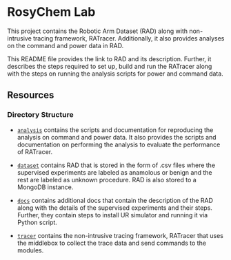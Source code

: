 # RosyChem Lab

This project contains the Robotic Arm Dataset (RAD) along with non-intrusive tracing framework, RATracer. Additionally, it also provides analyses on the command and power data 
in RAD. 

This README file provides the link to RAD and its description. Further, it describes the steps required to set up, build and run the RATracer along with 
the steps on running the analysis scripts for power and command data.

## Resources

### Directory Structure

* [`analysis`](https://github.com/ubc-systopia/cps-security-code/tree/main/analysis) contains the scripts and documentation for reproducing the analysis on command and power data. It also provides the scripts and documentation on performing the analysis to evaluate the performance of RATracer.

* [`dataset`](https://github.com/ubc-systopia/cps-security-code/tree/main/dataset) contains RAD that is stored in the form of .csv files where the supervised experiments are labeled as anamolous or benign and the rest are labeled as unknown procedure. RAD is also stored to a MongoDB instance.

* [`docs`](https://github.com/ubc-systopia/cps-security-code/tree/main/docs) contains additional docs that contain the description of the RAD along with the details of the supervised experiments and their steps. Further, they contain steps to install UR simulator and running it via Python script.

* [`tracer`](https://github.com/ubc-systopia/cps-security-code/tree/main/tracer) contains the  non-intrusive tracing framework, RATracer that uses the middlebox to collect the trace data and send commands to the modules.






